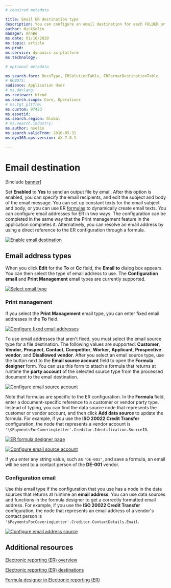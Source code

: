 ```yaml
---
# required metadata

title: Email ER destination type
description: You can configure an email destination for each FOLDER or FILE component of an Electronic reporting (ER) format that is configured to generate outbound documents. Based on the setting of such destination, a generated document is delivered as an attachment of an electronic mail.
author: NickSelin
manager: AnnBe
ms.date: 01/16/2020
ms.topic: article
ms.prod: 
ms.service: dynamics-ax-platform
ms.technology: 

# optional metadata

ms.search.form: DocuType, ERSolutionTable, ERFormatDestinationTable
# ROBOTS: 
audience: Application User
# ms.devlang: 
ms.reviewer: kfend
ms.search.scope: Core, Operations
# ms.tgt_pltfrm: 
ms.custom: 97423
ms.assetid: 
ms.search.region: Global
# ms.search.industry: 
ms.author: nselin
ms.search.validFrom: 2016-05-31
ms.dyn365.ops.version: AX 7.0.1

---
```


# <a name="EmailDestinationType">Email destination</a>

[!include [banner](../includes/banner.md)]

Set **Enabled** to **Yes** to send an output file by email. After this option is enabled, you can specify the email recipients, and edit the subject and body of the email message. You can set up constant texts for the email subject and body, or you can use ER [formulas](er-formula-language.md) to dynamically create email texts. You can configure email addresses for ER in two ways. The configuration can be completed in the same way that the Print management feature in the application completes it. Alternatively, you can resolve an email address by using a direct reference to the ER configuration through a formula.

[![Enable email destination](./media/ER_Destinations-EnableSingleDestination.jpg)](./media/ER_Destinations-EnableSingleDestination.jpg)

## Email address types

When you click **Edit** for the **To** or **Cc** field, the **Email to** dialog box appears. You can then select the type of email address to use. The **Configuration email** and **Print Management** email types are currently supported.

[![Select email type](./media/ER_Destinations-EmailSelectAddressType.jpg)](./media/ER_Destinations-EmailSelectAddressType.jpg)

### Print management

If you select the **Print Management** email type, you can enter fixed email addresses in the **To** field. 

[![Configure fixed email addresses](./media/ER_Destinations-EmailFixedAddress.jpg)](./media/ER_Destinations-EmailFixedAddress.jpg)

To use email addresses that aren't fixed, you must select the email source type for a file destination. The following values
are supported: **Customer**, **Vendor**, **Prospect**, **Contact**, **Competitor**, **Worker**, **Applicant**, **Prospective vendor**, and **Disallowed vendor**. After you select an email source type, use the button next to the **Email source account** field to open the **Formula designer** form. You can use this form to attach a formula that returns at runtime the **party account** of the selected source type from the processed document to the email destination.

[![Configure email source account](./media/ER_Destinations-EmailDefineAddressSource.jpg)](./media/ER_Destinations-EmailDefineAddressSource.jpg)

Note that formulas are specific to the ER configuration. In the **Formula** field, enter a document-specific reference to a customer or vendor party type. Instead of typing, you can find the data source node that represents the customer or vendor account, and then click **Add data source** to update the formula. For example, if you use the **ISO 20022 Credit Transfer** configuration, the node that represents a vendor account is `'\$PaymentsForCoveringLetter'.Creditor.Identification.SourceID`.

[![ER formula designer page](./media/ER_Destinations-EmailDefineAddressSourceFormula.jpg)](./media/ER_Destinations-EmailDefineAddressSourceFormula.jpg)

[![Configure email source account](./media/ER_Destinations-EmailDefineAddressSourceAttributes.jpg)](./media/ER_Destinations-EmailDefineAddressSourceAttributes.jpg)

If you enter any string value, such as `"DE-001"`, and save a formula, an email will be sent to a contact person of the **DE-001** vendor.

### Configuration email

Use this email type if the configuration that you use has a node in the data sources that returns at runtime an **email address**. You can use data sources and functions in the formula designer to get a correctly formatted email address. For example, if you use the **ISO 20022 Credit Transfer** configuration, the node that represents an email address of a vendor's contact person is `'$PaymentsForCoveringLetter'.Creditor.ContactDetails.Email`.

[![Configure email address source](./media/ER_Destinations-EmailDefineAddressSource2.jpg)](./media/ER_Destinations-EmailDefineAddressSource2.jpg)

## Additional resources

[Electronic reporting (ER) overview](general-electronic-reporting.md)

[Electronic reporting (ER) destinations](electronic-reporting-destinations.md)

[Formula designer in Electronic reporting (ER)](general-electronic-reporting-formula-designer.md)

